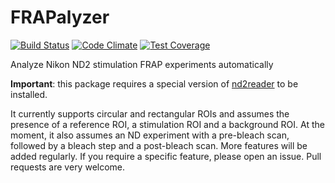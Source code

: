 # FRAPalyzer
[![Build Status](https://travis-ci.org/rbnvrw/FRAPalyzer.svg?branch=master)](https://travis-ci.org/rbnvrw/FRAPalyzer)
[![Code Climate](https://codeclimate.com/github/rbnvrw/FRAPalyzer/badges/gpa.svg)](https://codeclimate.com/github/rbnvrw/FRAPalyzer)
[![Test Coverage](https://codeclimate.com/github/rbnvrw/FRAPalyzer/badges/coverage.svg)](https://codeclimate.com/github/rbnvrw/FRAPalyzer/coverage)

Analyze Nikon ND2 stimulation FRAP experiments automatically

**Important**: this package requires a special version of [nd2reader](https://github.com/rbnvrw/nd2reader) to be installed.

It currently supports circular and rectangular ROIs and assumes the presence of a reference ROI, a stimulation ROI and a background ROI.
At the moment, it also assumes an ND experiment with a pre-bleach scan, followed by a bleach step and a post-bleach scan. More features will be added regularly.
If you require a specific feature, please open an issue. Pull requests are very welcome.
